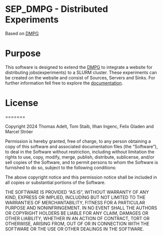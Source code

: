# SEP_DMPG - Distributed Experiments

Based on [DMPG](https://gitlab.com/digitaltwinml/DMPG)

# Purpose

This software is designed to extend the [DMPG](https://gitlab.com/digitaltwinml/DMPG) to integrate a website for distributing jobs(experiments) to a SLURM cluster. 
These experiments can be created on the website and consist of Sources, Servers and Sinks. For further information fell free to explore the [documentation](./docs/).


# License
=======

Copyright 2024 Thomas Adelt, Tom Staib, Ilhan Ingenc, Felix Gladen and Marcel Ströer

Permission is hereby granted, free of charge, to any person obtaining a copy of this software and associated documentation files (the “Software”), to deal in the Software without restriction, including without limitation the rights to use, copy, modify, merge, publish, distribute, sublicense, and/or sell copies of the Software, and to permit persons to whom the Software is furnished to do so, subject to the following conditions:

The above copyright notice and this permission notice shall be included in all copies or substantial portions of the Software.

THE SOFTWARE IS PROVIDED “AS IS”, WITHOUT WARRANTY OF ANY KIND, EXPRESS OR IMPLIED, INCLUDING BUT NOT LIMITED TO THE WARRANTIES OF MERCHANTABILITY, FITNESS FOR A PARTICULAR PURPOSE AND NONINFRINGEMENT. IN NO EVENT SHALL THE AUTHORS OR COPYRIGHT HOLDERS BE LIABLE FOR ANY CLAIM, DAMAGES OR OTHER LIABILITY, WHETHER IN AN ACTION OF CONTRACT, TORT OR OTHERWISE, ARISING FROM, OUT OF OR IN CONNECTION WITH THE SOFTWARE OR THE USE OR OTHER DEALINGS IN THE SOFTWARE.

